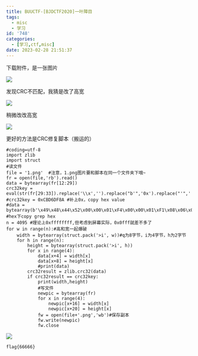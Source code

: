 ```yaml
---
title: BUUCTF-[BJDCTF2020]一叶障目
tags:
  - misc
  - 学习
id: '748'
categories:
  - [学习,ctf,misc]
date: 2023-02-28 21:51:37
---
```


下载附件，是一张图片

![](https://pic.niaoluo.top/%E7%BD%91%E7%AB%99%E8%B0%83%E7%94%A8/misc%E9%9C%80%E8%A6%81/%E7%AC%AC%E4%BA%8C%E9%A1%B5/%5BBJDCTF2020%5D%E4%B8%80%E5%8F%B6%E9%9A%9C%E7%9B%AE/%E5%B1%8F%E5%B9%95%E6%88%AA%E5%9B%BE%202023-02-28%20205841.jpg)

发现CRC不匹配，我猜是改了高宽

![](https://pic.niaoluo.top/%E7%BD%91%E7%AB%99%E8%B0%83%E7%94%A8/misc%E9%9C%80%E8%A6%81/%E7%AC%AC%E4%BA%8C%E9%A1%B5/%5BBJDCTF2020%5D%E4%B8%80%E5%8F%B6%E9%9A%9C%E7%9B%AE/%E5%B1%8F%E5%B9%95%E6%88%AA%E5%9B%BE%202023-02-28%20211402.jpg)

稍微改改高宽

![](https://pic.niaoluo.top/%E7%BD%91%E7%AB%99%E8%B0%83%E7%94%A8/misc%E9%9C%80%E8%A6%81/%E7%AC%AC%E4%BA%8C%E9%A1%B5/%5BBJDCTF2020%5D%E4%B8%80%E5%8F%B6%E9%9A%9C%E7%9B%AE/%E5%B1%8F%E5%B9%95%E6%88%AA%E5%9B%BE%202023-02-28%20212336.jpg)

更好的方法是CRC修复脚本（搬运的）

```
#coding=utf-8
import zlib
import struct
#读文件
file = '1.png'  #注意，1.png图片要和脚本在同一个文件夹下哦~
fr = open(file,'rb').read()
data = bytearray(fr[12:29])
crc32key = eval(str(fr[29:33]).replace('\\x','').replace("b'",'0x').replace("'",''))
#crc32key = 0xCBD6DF8A #补上0x，copy hex value
#data = bytearray(b'\x49\x48\x44\x52\x00\x00\x01\xF4\x00\x00\x01\xF1\x08\x06\x00\x00\x00')  #hex下copy grep hex
n = 4095 #理论上0xffffffff,但考虑到屏幕实际，0x0fff就差不多了
for w in range(n):#高和宽一起爆破
    width = bytearray(struct.pack('>i', w))#q为8字节，i为4字节，h为2字节
    for h in range(n):
        height = bytearray(struct.pack('>i', h))
        for x in range(4):
            data[x+4] = width[x]
            data[x+8] = height[x]
            #print(data)
        crc32result = zlib.crc32(data)
        if crc32result == crc32key:
            print(width,height)
            #写文件
            newpic = bytearray(fr)
            for x in range(4):
                newpic[x+16] = width[x]
                newpic[x+20] = height[x]
            fw = open(file+'.png','wb')#保存副本
            fw.write(newpic)
            fw.close
```

![](https://pic.niaoluo.top/%E7%BD%91%E7%AB%99%E8%B0%83%E7%94%A8/misc%E9%9C%80%E8%A6%81/%E7%AC%AC%E4%BA%8C%E9%A1%B5/%5BBJDCTF2020%5D%E4%B8%80%E5%8F%B6%E9%9A%9C%E7%9B%AE/1.png.png)

```
flag{66666}
```